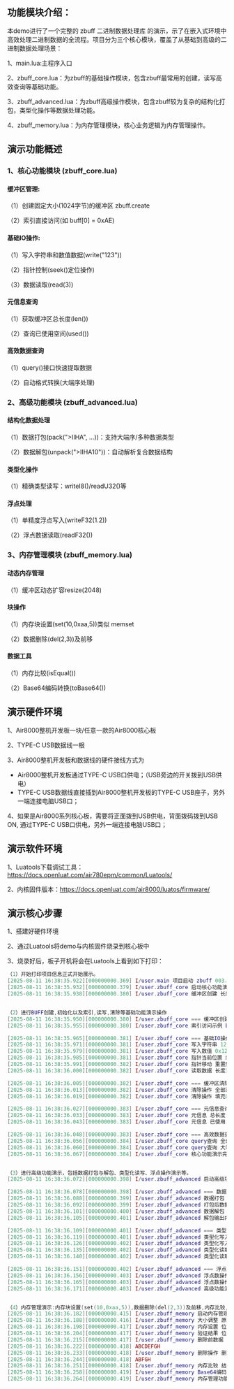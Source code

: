 ## **功能模块介绍：**

本demo进行了一个完整的 zbuff 二进制数据处理库 的演示，示了在嵌入式环境中高效处理二进制数据的全流程。项目分为三个核心模块，覆盖了从基础到高级的二进制数据处理场景：

1、main.lua:主程序入口

2、zbuff_core.lua：为zbuff的基础操作模块，包含zbuff最常用的创建，读写高效查询等基础功能。

3、zbuff_advanced.lua：为zbuff高级操作模块，包含zbuff较为复杂的结构化打包，类型化操作等数据处理功能。

4、zbuff_memory.lua：为内存管理模块，核心业务逻辑为内存管理操作。

## 演示功能概述

### 1、核心功能模块 (zbuff_core.lua)

#### 缓冲区管理:

（1）创建固定大小(1024字节)的缓冲区 zbuff.create

（2）索引直接访问(如 buff[0] = 0xAE)

#### 基础IO操作:

（1）写入字符串和数值数据(write("123"))

（2）指针控制(seek()定位操作)

（3）数据读取(read(3))

#### 元信息查询

（1）获取缓冲区总长度(len())

（2）查询已使用空间(used())

#### 高效数据查询

（1）query()接口快速提取数据

（2）自动格式转换(大端序处理)

### 2、高级功能模块 (zbuff_advanced.lua)

#### 结构化数据处理

（1）数据打包(pack(">IIHA", ...))：支持大端序/多种数据类型

（2）数据解包(unpack(">IIHA10"))：自动解析复合数据结构

#### 类型化操作

（1）精确类型读写：writeI8()/readU32()等

#### 浮点处理

（1）单精度浮点写入(writeF32(1.2))

（2）浮点数据读取(readF32())

### 3、内存管理模块 (zbuff_memory.lua)

#### 动态内存管理

（1）缓冲区动态扩容resize(2048)

#### 块操作

（1）内存块设置(set(10,0xaa,5))类似 memset

（2）数据删除(del(2,3))及前移

#### 数据工具

（1）内存比较(isEqual())

（2）Base64编码转换(toBase64())

## **演示硬件环境**

1、Air8000整机开发板一块/任意一款的Air8000核心板

2、TYPE-C USB数据线一根

3、Air8000整机开发板和数据线的硬件接线方式为

- Air8000整机开发板通过TYPE-C USB口供电；（USB旁边的开关拨到USB供电）
- TYPE-C USB数据线直接插到Air8000整机开发板的TYPE-C USB座子，另外一端连接电脑USB口；

4、如果是Air8000系列核心板，需要将正面拨到USB供电，背面拨码拨到USB ON, 通过TYPE-C USB口供电，另外一端连接电脑USB口；

## **演示软件环境**

1、Luatools下载调试工具： https://docs.openluat.com/air780epm/common/Luatools/

2、内核固件版本：https://docs.openluat.com/air8000/luatos/firmware/

## **演示核心步骤**

1、搭建好硬件环境

2、通过Luatools将demo与内核固件烧录到核心板中

3、烧录好后，板子开机将会在Luatools上看到如下打印：

```Lua
（1）开始打印项目信息正式开始展示。
[2025-08-11 16:38:35.922][000000000.369] I/user.main 项目启动 zbuff 003.000.000
[2025-08-11 16:38:35.932][000000000.379] I/user.zbuff_core 启动核心功能演示
[2025-08-11 16:38:35.938][000000000.380] I/user.zbuff_core 缓冲区创建 长度: 1024


（2）进行BUFF创建,初始化以及索引,读写,清除等基础功能演示操作
[2025-08-11 16:38:35.950][000000000.380] I/user.zbuff_core === 缓冲区创建与初始化演示 ===
[2025-08-11 16:38:35.955][000000000.380] I/user.zbuff_core 索引访问示例 buff[0] = 174

[2025-08-11 16:38:35.965][000000000.381] I/user.zbuff_core === 基础IO操作演示 ===
[2025-08-11 16:38:35.971][000000000.381] I/user.zbuff_core 写入字符串 123
[2025-08-11 16:38:35.979][000000000.381] I/user.zbuff_core 写入数值 0x12, 0x13, 0x13, 0x33
[2025-08-11 16:38:35.985][000000000.381] I/user.zbuff_core 指针当前位置 向后移动5字节 当前位置: 12
[2025-08-11 16:38:35.991][000000000.382] I/user.zbuff_core 指针移动 重置到开头
[2025-08-11 16:38:36.000][000000000.382] I/user.zbuff_core 读取数据 长度3: 123

[2025-08-11 16:38:36.005][000000000.382] I/user.zbuff_core === 缓冲区清除操作 ===
[2025-08-11 16:38:36.013][000000000.382] I/user.zbuff_core 清除操作 全部清零
[2025-08-11 16:38:36.019][000000000.382] I/user.zbuff_core 清除操作 填充0xA5

[2025-08-11 16:38:36.027][000000000.383] I/user.zbuff_core === 元信息查询 ===
[2025-08-11 16:38:36.033][000000000.383] I/user.zbuff_core 元信息 总长度: 1024
[2025-08-11 16:38:36.043][000000000.383] I/user.zbuff_core 元信息 已使用: 3

[2025-08-11 16:38:36.048][000000000.383] I/user.zbuff_core === 高效数据查询 ===
[2025-08-11 16:38:36.056][000000000.384] I/user.zbuff_core query查询 全部数据: 123456789ABC 12
[2025-08-11 16:38:36.060][000000000.384] I/user.zbuff_core query查询 大端序格式: 305419896
[2025-08-11 16:38:36.067][000000000.384] I/user.zbuff_core 核心功能演示完成


（3）进行高级功能演示，包括数据打包与解包、类型化读写、浮点操作演示等。
[2025-08-11 16:38:36.072][000000000.398] I/user.zbuff_advanced 启动高级功能演示

[2025-08-11 16:38:36.078][000000000.398] I/user.zbuff_advanced === 数据打包与解包演示 ===
[2025-08-11 16:38:36.088][000000000.399] I/user.zbuff_advanced 数据打包 格式: >IIHA 值: 0x1234, 0x4567, 0x12, 'abcdefg'
[2025-08-11 16:38:36.092][000000000.399] I/user.zbuff_advanced 打包后数据 0000123400004567001261626364656667 34
[2025-08-11 16:38:36.101][000000000.400] I/user.zbuff_advanced 数据解包 数量: 20 值: 4660 17767 18 abcdefg
[2025-08-11 16:38:36.105][000000000.401] I/user.zbuff_advanced 解包输出内容 cnt: 20 a(32位): 0x1234 b(32位): 0x4567 c(16位): 0x12 s(字符串): abcdefg

[2025-08-11 16:38:36.109][000000000.401] I/user.zbuff_advanced === 类型化读写演示 ===
[2025-08-11 16:38:36.119][000000000.401] I/user.zbuff_advanced 类型化写入 I8: 10
[2025-08-11 16:38:36.126][000000000.402] I/user.zbuff_advanced 类型化写入 U32: 1024
[2025-08-11 16:38:36.135][000000000.402] I/user.zbuff_advanced 类型化读取 I8: 10
[2025-08-11 16:38:36.140][000000000.402] I/user.zbuff_advanced 类型化读取 U32: 1024

[2025-08-11 16:38:36.151][000000000.402] I/user.zbuff_advanced === 浮点数操作演示 ===
[2025-08-11 16:38:36.156][000000000.403] I/user.zbuff_advanced 浮点数操作 写入F32: 1.200000
[2025-08-11 16:38:36.165][000000000.403] I/user.zbuff_advanced 浮点数操作 读取F32: 1.200000
[2025-08-11 16:38:36.171][000000000.403] I/user.zbuff_advanced 高级功能演示完成


（4）内存管理演示:内存块设置(set(10,0xaa,5)),数据删除(del(2,3))及前移,内存比较,Base64编码转换等
[2025-08-11 16:38:36.182][000000000.415] I/user.zbuff_memory 启动内存管理功能演示
[2025-08-11 16:38:36.188][000000000.416] I/user.zbuff_memory 大小调整 原始大小: 1024 新大小: 2048
[2025-08-11 16:38:36.198][000000000.417] I/user.zbuff_memory 内存设置 位置10-14设置为0xaa
[2025-08-11 16:38:36.204][000000000.417] I/user.zbuff_memory 验证结果 位置10: 170 应为0xaa
[2025-08-11 16:38:36.215][000000000.417] I/user.zbuff_memory 删除前数据 
[2025-08-11 16:38:36.222][000000000.418] ABCDEFGH
[2025-08-11 16:38:36.233][000000000.418] I/user.zbuff_memory 删除操作 删除位置2-4 结果: 
[2025-08-11 16:38:36.244][000000000.418] ABFGH
[2025-08-11 16:38:36.251][000000000.418] I/user.zbuff_memory 内存比较 结果: false 差异位置: 0
[2025-08-11 16:38:36.258][000000000.419] I/user.zbuff_memory Base64编码 长度: 8 结果: QUJGR0g=
[2025-08-11 16:38:36.264][000000000.419] I/user.zbuff_memory 内存管理功能演示完成
```

